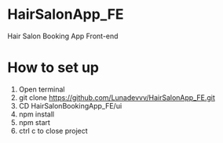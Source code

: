 # HairSalonApp_FE
Hair Salon Booking App Front-end
# How to set up
1. Open terminal
2. git clone https://github.com/Lunadevvv/HairSalonApp_FE.git
3. CD HairSalonBookingApp_FE/ui
4. npm install
6. npm start
7. ctrl c to close project
